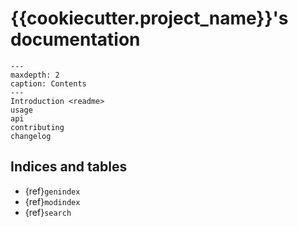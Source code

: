 # {{cookiecutter.project_name}}'s documentation

```{toctree}
---
maxdepth: 2
caption: Contents
---
Introduction <readme>
usage
api
contributing
changelog
```

## Indices and tables

* {ref}`genindex`
* {ref}`modindex`
* {ref}`search`
